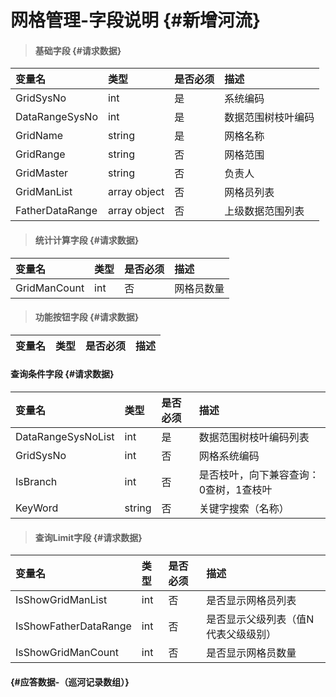 # 网格管理-字段说明 {#新增河流}

> #### 基础字段 {#请求数据}

| 变量名 | 类型 | 是否必须 | 描述 |
| :--- | :--- | :--- | :--- |
| GridSysNo | int | 是 | 系统编码 |
| DataRangeSysNo | int | 是 | 数据范围树枝叶编码 |
| GridName | string | 是 | 网格名称 |
| GridRange | string | 否 | 网格范围 |
| GridMaster | string | 否 | 负责人 |
| GridManList | array object | 否 | 网格员列表 |
| FatherDataRange | array object | 否 | 上级数据范围列表 |

> #### 统计计算字段 {#请求数据}

| 变量名 | 类型 | 是否必须 | 描述 |
| :--- | :--- | :--- | :--- |
| GridManCount | int | 否 | 网格员数量 |

> #### 功能按钮字段 {#请求数据}

| 变量名 | 类型 | 是否必须 | 描述 |
| :--- | :--- | :--- | :--- |


#### 查询条件字段 {#请求数据}

| 变量名 | 类型 | 是否必须 | 描述 |
| :--- | :--- | :--- | :--- |
| DataRangeSysNoList | int | 是 | 数据范围树枝叶编码列表 |
| GridSysNo | int | 否 | 网格系统编码 |
| IsBranch | int | 否 | 是否枝叶，向下兼容查询：0查树，1查枝叶 |
| KeyWord | string | 否 | 关键字搜索（名称） |

> #### 查询Limit字段 {#请求数据}

| 变量名 | 类型 | 是否必须 | 描述 |
| :--- | :--- | :--- | :--- |
| IsShowGridManList | int | 否 | 是否显示网格员列表 |
| IsShowFatherDataRange | int | 否 | 是否显示父级列表（值N代表父级级别） |
| IsShowGridManCount | int | 否 | 是否显示网格员数量 |

####  {#应答数据-（巡河记录数组）}



